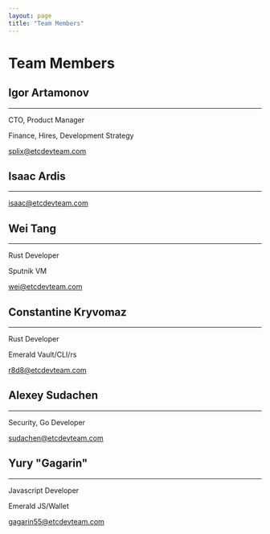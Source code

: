 ```yaml
---
layout: page
title: "Team Members"
---
```


# Team Members

## Igor Artamonov

---

CTO, Product Manager

Finance, Hires, Development Strategy

splix@etcdevteam.com

## Isaac Ardis

---

isaac@etcdevteam.com

## Wei Tang

---

Rust Developer

Sputnik VM

wei@etcdevteam.com

## Constantine Kryvomaz

---

Rust Developer

Emerald Vault/CLI/rs

r8d8@etcdevteam.com

## Alexey Sudachen

---

Security, Go Developer

sudachen@etcdevteam.com

## Yury "Gagarin"

---

Javascript Developer

Emerald JS/Wallet

gagarin55@etcdevteam.com
